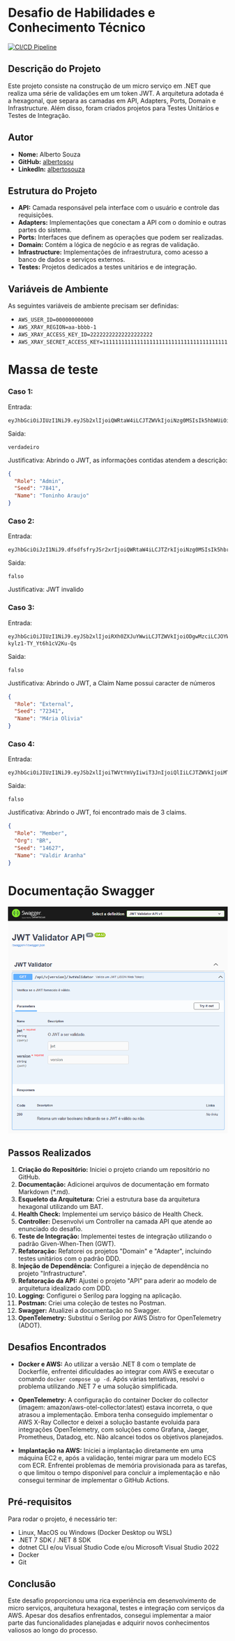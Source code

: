 # Desafio de Habilidades e Conhecimento Técnico

[![CI/CD Pipeline](https://github.com/albertosou/albertosou-2024-backend-challenge-application/actions/workflows/build-and-deploy.v1.yml/badge.svg)](https://github.com/albertosou/albertosou-2024-backend-challenge-application/actions/workflows/build-and-deploy.v1.yml)

## Descrição do Projeto

Este projeto consiste na construção de um micro serviço em .NET que realiza uma série de validações em um token JWT. A arquitetura adotada é a hexagonal, que separa as camadas em API, Adapters, Ports, Domain e Infrastructure. Além disso, foram criados projetos para Testes Unitários e Testes de Integração.

## Autor

- **Nome:** Alberto Souza  
- **GitHub:** [albertosou](https://github.com/albertosou)
- **LinkedIn:** [albertosouza](https://www.linkedin.com/in/albertosouza/)

## Estrutura do Projeto

- **API:** Camada responsável pela interface com o usuário e controle das requisições.
- **Adapters:** Implementações que conectam a API com o domínio e outras partes do sistema.
- **Ports:** Interfaces que definem as operações que podem ser realizadas.
- **Domain:** Contém a lógica de negócio e as regras de validação.
- **Infrastructure:** Implementações de infraestrutura, como acesso a banco de dados e serviços externos.
- **Testes:** Projetos dedicados a testes unitários e de integração.

## Variáveis de Ambiente
As seguintes variáveis de ambiente precisam ser definidas:
- `AWS_USER_ID=000000000000`
- `AWS_XRAY_REGION=aa-bbbb-1`
- `AWS_XRAY_ACCESS_KEY_ID=22222222222222222222`
- `AWS_XRAY_SECRET_ACCESS_KEY=1111111111111111111111111111111111111111`

# Massa de teste 

### Caso 1:
Entrada:
```
eyJhbGciOiJIUzI1NiJ9.eyJSb2xlIjoiQWRtaW4iLCJTZWVkIjoiNzg0MSIsIk5hbWUiOiJUb25pbmhvIEFyYXVqbyJ9.QY05sIjtrcJnP533kQNk8QXcaleJ1Q01jWY_ZzIZuAg
```
Saida:
```
verdadeiro
```
Justificativa:
Abrindo o JWT, as informações contidas atendem a descrição:
```json
{
  "Role": "Admin",
  "Seed": "7841",
  "Name": "Toninho Araujo"
}
```

### Caso 2:
Entrada:
```
eyJhbGciOiJzI1NiJ9.dfsdfsfryJSr2xrIjoiQWRtaW4iLCJTZrkIjoiNzg0MSIsIk5hbrUiOiJUb25pbmhvIEFyYXVqbyJ9.QY05fsdfsIjtrcJnP533kQNk8QXcaleJ1Q01jWY_ZzIZuAg
```
Saida:
```
falso
```
Justificativa:
JWT invalido

### Caso 3:
Entrada:
```
eyJhbGciOiJIUzI1NiJ9.eyJSb2xlIjoiRXh0ZXJuYWwiLCJTZWVkIjoiODgwMzciLCJOYW1lIjoiTTRyaWEgT2xpdmlhIn0.6YD73XWZYQSSMDf6H0i3-kylz1-TY_Yt6h1cV2Ku-Qs
```
Saida:
```
falso
```
Justificativa:
Abrindo o JWT, a Claim Name possui caracter de números
```json
{
  "Role": "External",
  "Seed": "72341",
  "Name": "M4ria Olivia"
}
```

### Caso 4:
Entrada:
```
eyJhbGciOiJIUzI1NiJ9.eyJSb2xlIjoiTWVtYmVyIiwiT3JnIjoiQlIiLCJTZWVkIjoiMTQ2MjciLCJOYW1lIjoiVmFsZGlyIEFyYW5oYSJ9.cmrXV_Flm5mfdpfNUVopY_I2zeJUy4EZ4i3Fea98zvY
```
Saida:
```
falso
```
Justificativa:
Abrindo o JWT, foi encontrado mais de 3 claims.
```json
{
  "Role": "Member",
  "Org": "BR",
  "Seed": "14627",
  "Name": "Valdir Aranha"
}
```
# Documentação Swagger

<img src="doc/img/swagger.png">

## Passos Realizados

1. **Criação do Repositório:** Iniciei o projeto criando um repositório no GitHub.
2. **Documentação:** Adicionei arquivos de documentação em formato Markdown (*.md).
3. **Esqueleto da Arquitetura:** Criei a estrutura base da arquitetura hexagonal utilizando um BAT.
4. **Health Check:** Implementei um serviço básico de Health Check.
5. **Controller:** Desenvolvi um Controller na camada API que atende ao enunciado do desafio.
6. **Teste de Integração:** Implementei testes de integração utilizando o padrão Given-When-Then (GWT).
7. **Refatoração:** Refatorei os projetos "Domain" e "Adapter", incluindo testes unitários com o padrão DDD.
8. **Injeção de Dependência:** Configurei a injeção de dependência no projeto "Infrastructure".
9. **Refatoração da API:** Ajustei o projeto "API" para aderir ao modelo de arquitetura idealizado com DDD.
10. **Logging:** Configurei o Serilog para logging na aplicação.
11. **Postman:** Criei uma coleção de testes no Postman.
12. **Swagger:** Atualizei a documentação no Swagger.
13. **OpenTelemetry:** Substituí o Serilog por AWS Distro for OpenTelemetry (ADOT).

## Desafios Encontrados

- **Docker e AWS:** Ao utilizar a versão .NET 8 com o template de Dockerfile, enfrentei dificuldades ao integrar com AWS e executar o comando `docker compose up -d`. Após várias tentativas, resolvi o problema utilizando .NET 7 e uma solução simplificada.
  
- **OpenTelemetry:** A configuração do container Docker do collector (imagem: amazon/aws-otel-collector:latest) estava incorreta, o que atrasou a implementação. Embora tenha conseguido implementar o AWS X-Ray Collector e deixei a solução bastante evoluida para integrações OpenTelemetry, com soluções como Grafana, Jaeger, Prometheus, Datadog, etc. Não alcancei todos os objetivos planejados.

- **Implantação na AWS:** Iniciei a implantação diretamente em uma máquina EC2 e, após a validação, tentei migrar para um modelo ECS com ECR. Enfrentei problemas de memória provisionada para as tarefas, o que limitou o tempo disponível para concluir a implementação e não consegui terminar de implementar o GitHub Actions.

## Pré-requisitos

Para rodar o projeto, é necessário ter:

- Linux, MacOS ou Windows (Docker Desktop ou WSL)
- .NET 7 SDK / .NET 8 SDK
- dotnet CLI e/ou Visual Studio Code e/ou Microsoft Visual Studio 2022
- Docker
- Git

## Conclusão

Este desafio proporcionou uma rica experiência em desenvolvimento de micro serviços, arquitetura hexagonal, testes e integração com serviços da AWS. Apesar dos desafios enfrentados, consegui implementar a maior parte das funcionalidades planejadas e adquirir novos conhecimentos valiosos ao longo do processo.
